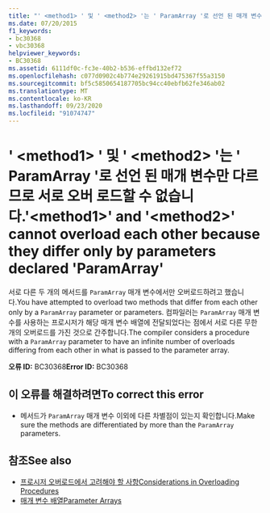 ```yaml
---
title: "' <method1> ' 및 ' <method2> '는 ' ParamArray '로 선언 된 매개 변수만 다르므로 서로 오버 로드할 수 없습니다."
ms.date: 07/20/2015
f1_keywords:
- bc30368
- vbc30368
helpviewer_keywords:
- BC30368
ms.assetid: 6111df0c-fc3e-40b2-b536-effbd132ef72
ms.openlocfilehash: c077d0902c4b774e29261915bd475367f55a3150
ms.sourcegitcommit: bf5c5850654187705bc94cc40ebfb62fe346ab02
ms.translationtype: MT
ms.contentlocale: ko-KR
ms.lasthandoff: 09/23/2020
ms.locfileid: "91074747"
---
```

# <a name="method1-and-method2-cannot-overload-each-other-because-they-differ-only-by-parameters-declared-paramarray"></a><span data-ttu-id="ead2a-102">' \<method1> ' 및 ' \<method2> '는 ' ParamArray '로 선언 된 매개 변수만 다르므로 서로 오버 로드할 수 없습니다.</span><span class="sxs-lookup"><span data-stu-id="ead2a-102">'\<method1>' and '\<method2>' cannot overload each other because they differ only by parameters declared 'ParamArray'</span></span>

<span data-ttu-id="ead2a-103">서로 다른 두 개의 메서드를 `ParamArray` 매개 변수에서만 오버로드하려고 했습니다.</span><span class="sxs-lookup"><span data-stu-id="ead2a-103">You have attempted to overload two methods that differ from each other only by a `ParamArray` parameter or parameters.</span></span> <span data-ttu-id="ead2a-104">컴파일러는 `ParamArray` 매개 변수를 사용하는 프로시저가 해당 매개 변수 배열에 전달되었다는 점에서 서로 다른 무한 개의 오버로드를 가진 것으로 간주합니다.</span><span class="sxs-lookup"><span data-stu-id="ead2a-104">The compiler considers a procedure with a `ParamArray` parameter to have an infinite number of overloads differing from each other in what is passed to the parameter array.</span></span>  
  
 <span data-ttu-id="ead2a-105">**오류 ID:** BC30368</span><span class="sxs-lookup"><span data-stu-id="ead2a-105">**Error ID:** BC30368</span></span>  
  
## <a name="to-correct-this-error"></a><span data-ttu-id="ead2a-106">이 오류를 해결하려면</span><span class="sxs-lookup"><span data-stu-id="ead2a-106">To correct this error</span></span>  
  
- <span data-ttu-id="ead2a-107">메서드가 `ParamArray` 매개 변수 이외에 다른 차별점이 있는지 확인합니다.</span><span class="sxs-lookup"><span data-stu-id="ead2a-107">Make sure the methods are differentiated by more than the `ParamArray` parameters.</span></span>  
  
## <a name="see-also"></a><span data-ttu-id="ead2a-108">참조</span><span class="sxs-lookup"><span data-stu-id="ead2a-108">See also</span></span>

- [<span data-ttu-id="ead2a-109">프로시저 오버로드에서 고려해야 할 사항</span><span class="sxs-lookup"><span data-stu-id="ead2a-109">Considerations in Overloading Procedures</span></span>](../programming-guide/language-features/procedures/considerations-in-overloading-procedures.md)
- [<span data-ttu-id="ead2a-110">매개 변수 배열</span><span class="sxs-lookup"><span data-stu-id="ead2a-110">Parameter Arrays</span></span>](../programming-guide/language-features/procedures/parameter-arrays.md)
